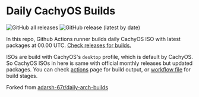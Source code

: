 # Daily CachyOS Builds
![GitHub all releases](https://img.shields.io/github/downloads/veuxit/daily-cachy-builds/total)
![GitHub release (latest by date)](https://img.shields.io/github/v/release/veuxit/daily-cachy-builds)

In this repo, Github Actions runner builds daily CachyOS ISO with latest packages at 00.00 UTC. [Check releases for builds.](https://github.com/veuxit/daily-cachy-builds/releases)

ISOs are build with CachyOS's `desktop` profile, which is default by CachyOS. So CachyOS ISOs in here is same with official monthly releases but updated packages. You can check [actions](https://github.com/veuxit/daily-cachy-builds/actions) page for build output, or [workflow file](.github/workflows/build.yaml) for build stages.

Forked from [adarsh-67r/daily-arch-builds](https://github.com/adarsh-67r/daily-arch-builds)
